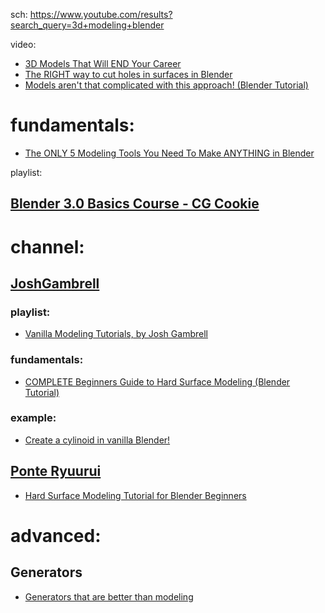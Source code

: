 sch: https://www.youtube.com/results?search_query=3d+modeling+blender

video:
- [3D Models That Will END Your Career](https://youtu.be/rYUGd6UQwkY)
- [The RIGHT way to cut holes in surfaces in Blender](https://youtu.be/Ci1jBOm_5NY)
- [Models aren't that complicated with this approach! (Blender Tutorial)](https://youtu.be/kJyEba6gI2c)

# fundamentals:
- [The ONLY 5 Modeling Tools You Need To Make ANYTHING in Blender](https://youtu.be/kejQ8nX5YZA)

playlist:
## [Blender 3.0 Basics Course - CG Cookie](https://www.youtube.com/playlist?list=PL3GeP3YLZn5ixsnIOIx9tB4v6s-rsw48X)

# channel:
## [JoshGambrell](https://www.youtube.com/@JoshGambrell)

### playlist:
- [Vanilla Modeling Tutorials, by Josh Gambrell](https://www.youtube.com/playlist?list=PLLnvxH5YKLoIdntMT32edhbTIYG9JMTar)

### fundamentals:
- [COMPLETE Beginners Guide to Hard Surface Modeling (Blender Tutorial)](https://youtu.be/1qVbGr_ie30)

### example:
- [Create a cylinoid in vanilla Blender!](https://youtu.be/Nxj7AcWl_iE)

## [Ponte Ryuurui](https://www.youtube.com/@PonteRyuurui)
- [Hard Surface Modeling Tutorial for Blender Beginners](https://youtu.be/i8JjMm06UEM)

# advanced:
## Generators
- [Generators that are better than modeling](https://www.youtube.com/watch?v=VafOL4tY1xE)
